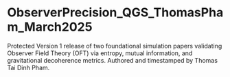 # ObserverPrecision_QGS_ThomasPham_March2025
Protected Version 1 release of two foundational simulation papers validating Observer Field Theory (OFT) via entropy, mutual information, and gravitational decoherence metrics. Authored and timestamped by Thomas Tai Dinh Pham.
